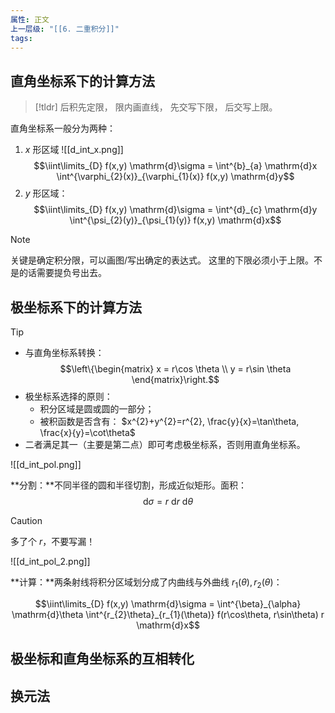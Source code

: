 ```yaml
---
属性: 正文
上一层级: "[[6. 二重积分]]"
tags:
---
```


## 直角坐标系下的计算方法

> [!tldr] 
> 后积先定限，
> 限内画直线，
> 先交写下限，
> 后交写上限。

直角坐标系一般分为两种：
1. $x$ 形区域 ![[d_int_x.png]] $$\iint\limits_{D} f(x,y) \mathrm{d}\sigma = \int^{b}_{a} \mathrm{d}x \int^{\varphi_{2}(x)}_{\varphi_{1}(x)} f(x,y) \mathrm{d}y$$
3. $y$ 形区域： $$\iint\limits_{D} f(x,y) \mathrm{d}\sigma = \int^{d}_{c} \mathrm{d}y \int^{\psi_{2}(y)}_{\psi_{1}(y)} f(x,y) \mathrm{d}x$$

> [!note] 
> 关键是确定积分限，可以画图/写出确定的表达式。
> 这里的下限必须小于上限。不是的话需要提负号出去。

## 极坐标系下的计算方法

> [!tip] 
> - 与直角坐标系转换：$$\left\{\begin{matrix} x = r\cos \theta \\ y = r\sin \theta \end{matrix}\right.$$
> - 极坐标系选择的原则：
> 	- 积分区域是圆或圆的一部分；
> 	- 被积函数是否含有： $x^{2}+y^{2}=r^{2}, \frac{y}{x}=\tan\theta, \frac{x}{y}=\cot\theta$
> - 二者满足其一（主要是第二点）即可考虑极坐标系，否则用直角坐标系。

![[d_int_pol.png]]

**分割：**不同半径的圆和半径切割，形成近似矩形。面积： $$\mathrm{d}\sigma = r ~\mathrm{d}r~\mathrm{d}\theta$$

> [!caution] 
> 多了个 $r$，不要写漏！

![[d_int_pol_2.png]]

**计算：**两条射线将积分区域划分成了内曲线与外曲线 $r_{1}(\theta), r_{2}(\theta)$：

$$\iint\limits_{D} f(x,y) \mathrm{d}\sigma = \int^{\beta}_{\alpha} \mathrm{d}\theta \int^{r_{2}\theta}_{r_{1}(\theta)} f(r\cos\theta, r\sin\theta) r \mathrm{d}x$$

## 极坐标和直角坐标系的互相转化


## 换元法